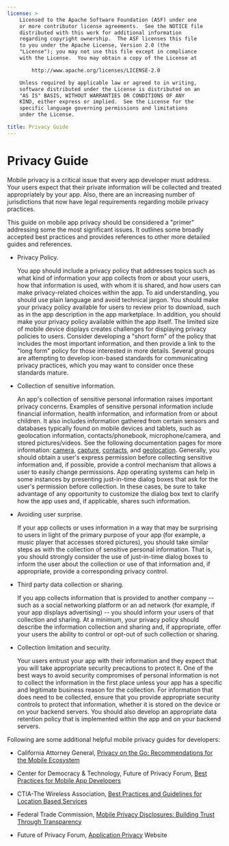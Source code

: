 ```yaml
---
license: >
    Licensed to the Apache Software Foundation (ASF) under one
    or more contributor license agreements.  See the NOTICE file
    distributed with this work for additional information
    regarding copyright ownership.  The ASF licenses this file
    to you under the Apache License, Version 2.0 (the
    "License"); you may not use this file except in compliance
    with the License.  You may obtain a copy of the License at

        http://www.apache.org/licenses/LICENSE-2.0

    Unless required by applicable law or agreed to in writing,
    software distributed under the License is distributed on an
    "AS IS" BASIS, WITHOUT WARRANTIES OR CONDITIONS OF ANY
    KIND, either express or implied.  See the License for the
    specific language governing permissions and limitations
    under the License.

title: Privacy Guide
---
```


Privacy Guide
=============

Mobile privacy is a critical issue that every app developer must address. Your users expect that their private information will be collected and treated appropriately by your app. Also, there are an increasing number of jurisdictions that now have legal requirements regarding mobile privacy practices.

This guide on mobile app privacy should be considered a "primer" addressing some the most significant issues. It outlines some broadly accepted best practices and provides references to other more detailed guides and references.

* Privacy Policy.

    You app should include a privacy policy that addresses topics such as what kind of information your app collects from or about your users, how that information is used, with whom it is shared, and how users can make privacy-related choices within the app. To aid understanding, you should use plain language and avoid technical jargon. You should make your privacy policy available for users to review prior to download, such as in the app description in the app marketplace. In addition, you should make your privacy policy available within the app itself. The limited size of mobile device displays creates challenges for displaying privacy policies to users. Consider developing a "short form" of the policy that includes the most important information, and then provide a link to the "long form" policy for those interested in more details. Several groups are attempting to develop icon-based standards for communicating privacy practices, which you may want to consider once these standards mature.

* Collection of sensitive information.

    An app's collection of sensitive personal information raises important privacy concerns. Examples of sensitive personal information include financial information, health information, and information from or about children. It also includes information gathered from certain sensors and databases typically found on mobile devices and tablets, such as geolocation information, contacts/phonebook, microphone/camera, and stored pictures/videos. See the following documentation pages for more information: [camera](cordova_camera_camera.md.html), [capture](cordova_media_capture_capture.md.html), [contacts](cordova_contacts_contacts.md.html), and [geolocation](cordova_geolocation_geolocation.md.html). Generally, you should obtain a user's express permission before collecting sensitive information and, if possible, provide a control mechanism that allows a user to easily change permissions. App operating systems can help in some instances by presenting just-in-time dialog boxes that ask for the user's permission before collection. In these cases, be sure to take advantage of any opportunity to customize the dialog box text to clarify how the app uses and, if applicable, shares such information.

* Avoiding user surprise.

    If your app collects or uses information in a way that may be surprising to users in light of the primary purpose of your app (for example, a music player that accesses stored pictures), you should take similar steps as with the collection of sensitive personal information. That is, you should strongly consider the use of just-in-time dialog boxes to inform the user about the collection or use of that information and, if appropriate, provide a corresponding privacy control.

* Third party data collection or sharing.

    If you app collects information that is provided to another company -- such as a social networking platform or an ad network (for example, if your app displays advertising) -- you should inform your users of that collection and sharing. At a minimum, your privacy policy should describe the information collection and sharing and, if appropriate, offer your users the ability to control or opt-out of such collection or sharing.

* Collection limitation and security.

    Your users entrust your app with their information and they expect that you will take appropriate security precautions to protect it. One of the best ways to avoid security compromises of personal information is not to collect the information in the first place unless your app has a specific and legitimate business reason for the collection. For information that does need to be collected, ensure that you provide appropriate security controls to protect that information, whether it is stored on the device or on your backend servers. You should also develop an appropriate data retention policy that is implemented within the app and on your backend servers.

Following are some additional helpful mobile privacy guides for developers:

* California Attorney General, [Privacy on the Go: Recommendations for the Mobile Ecosystem][1]

* Center for Democracy & Technology, Future of Privacy Forum, [Best Practices for Mobile App Developers][2]

* CTIA-The Wireless Association, [Best Practices and Guidelines for Location Based Services][3]

* Federal Trade Commission, [Mobile Privacy Disclosures: Building Trust Through Transparency][4]

* Future of Privacy Forum, [Application Privacy][5] Website

[1]: http://oag.ca.gov/sites/all/files/pdfs/privacy/privacy_on_the_go.pdf
[2]: http://www.futureofprivacy.org/wp-content/uploads/Best-Practices-for-Mobile-App-Developers_Final.pdf
[3]: http://www.ctia.org/business_resources/wic/index.cfm/AID/11300
[4]: http://www.ftc.gov/os/2013/02/130201mobileprivacyreport.pdf
[5]: http://www.applicationprivacy.org

